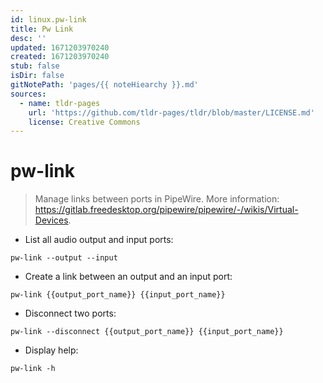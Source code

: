 ```yaml
---
id: linux.pw-link
title: Pw Link
desc: ''
updated: 1671203970240
created: 1671203970240
stub: false
isDir: false
gitNotePath: 'pages/{{ noteHiearchy }}.md'
sources:
  - name: tldr-pages
    url: 'https://github.com/tldr-pages/tldr/blob/master/LICENSE.md'
    license: Creative Commons
---
```

# pw-link

> Manage links between ports in PipeWire.
> More information: <https://gitlab.freedesktop.org/pipewire/pipewire/-/wikis/Virtual-Devices>.

- List all audio output and input ports:

`pw-link --output --input`

- Create a link between an output and an input port:

`pw-link {{output_port_name}} {{input_port_name}}`

- Disconnect two ports:

`pw-link --disconnect {{output_port_name}} {{input_port_name}}`

- Display help:

`pw-link -h`

